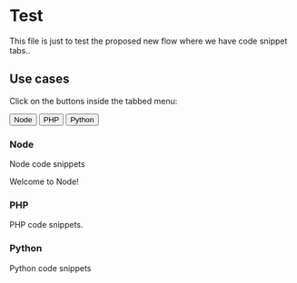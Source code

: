 # Test

This file is just to test the proposed new flow where we have code snippet tabs..


## Use cases
<p>Click on the buttons inside the tabbed menu:</p>

<div class="tab">
  <button class="tablinks">Node</button>
  <button class="tablinks">PHP</button>
  <button class="tablinks">Python</button>
</div>

<div id="node" class="tabcontent">
  <h3>Node</h3>
  <p>Node code snippets</p>
  <p>Welcome to Node!</p>
</div>

<div id="php" class="tabcontent">
  <h3>PHP</h3>
  <p>PHP code snippets.</p>
</div>

<div id="python" class="tabcontent">
  <h3>Python</h3>
  <p>Python code snippets</p>
</div>
